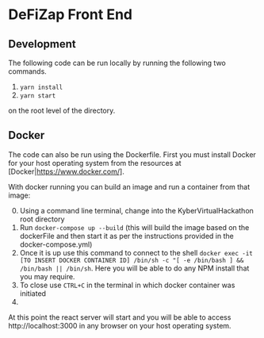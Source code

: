 # DeFiZap Front End

## Development
The following code can be run locally by running the following two commands.

1. `yarn install`
2. `yarn start`

on the root level of the directory.

## Docker 
The code can also be run using the Dockerfile.  First you must install Docker for your host operating system from the resources at [Docker|https://www.docker.com/].

With docker running you can build an image and run a container from that image:

0. Using a command line terminal, change into the KyberVirtualHackathon root directory
1. Run `docker-compose up --build` (this will build the image based on the dockerFile and then start it as per the instructions provided in the docker-compose.yml)
2. Once it is up use this command to connect to the shell `docker exec -it [TO INSERT DOCKER CONTAINER ID] /bin/sh -c "[ -e /bin/bash ] && /bin/bash || /bin/sh`.  Here you will be able to do any NPM install that you may require.
3. To close use `CTRL+C` in the terminal in which docker container was initiated
4. 

At this point the react server will start and you will be able to access http://localhost:3000 in any browser on your host operating system.